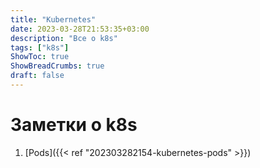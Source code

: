 ```yaml
---
title: "Kubernetes"
date: 2023-03-28T21:53:35+03:00
description: "Все о k8s"
tags: ["k8s"]
ShowToc: true
ShowBreadCrumbs: true
draft: false
---
```


# Заметки о k8s

1. [Pods]({{< ref "202303282154-kubernetes-pods" >}})